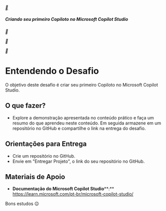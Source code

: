 [**](https://web.dio.me/track/suzano-python-developer)

##### Criando seu primeiro Copiloto no Microsoft Copilot Studio

**

**

**

# Entendendo o Desafio

O objetivo deste desafio é criar seu primeiro Copiloto no Microsoft Copilot Studio.

## O que fazer?

- Explore a demonstração apresentada no conteúdo prático e faça um resumo do que aprendeu neste conteúdo. Em seguida armazene em um repositório no GitHub e compartilhe o link na entrega do desafio.

## Orientações para Entrega

- Crie um repositório no GitHub.
- Envie em "Entregar Projeto", o link do seu repositório no GitHub.

## Materiais de Apoio

- **Documentação do Microsoft Copilot Studio****:** https://learn.microsoft.com/pt-br/microsoft-copilot-studio/

Bons estudos 😉